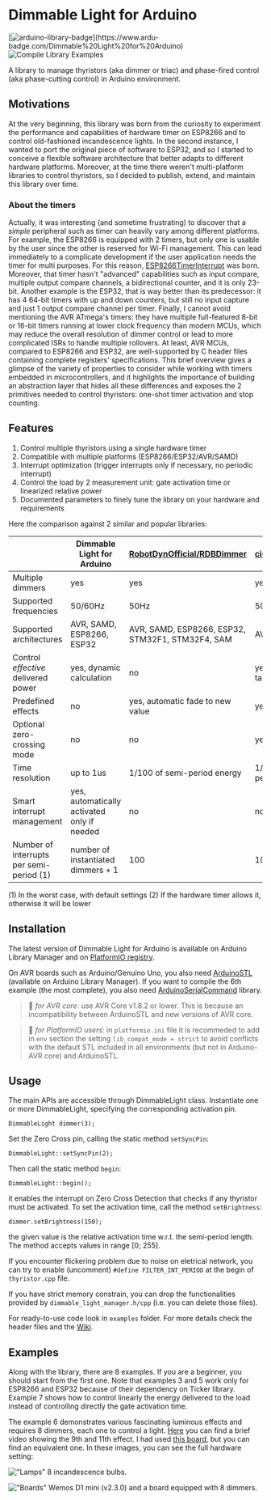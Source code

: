 # Dimmable Light for Arduino

[![arduino-library-badge](https://www.ardu-badge.com/badge/Dimmable%20Light%20for%20Arduino.svg?)](https://www.ardu-badge.com/Dimmable%20Light%20for%20Arduino) ![Compile Library Examples](https://github.com/fabianoriccardi/dimmable-light/actions/workflows/LibraryBuild.yml/badge.svg)

A library to manage thyristors (aka dimmer or triac) and phase-fired control (aka phase-cutting control) in Arduino environment.

## Motivations

At the very beginning, this library was born from the curiosity to experiment the performance and capabilities of hardware timer on ESP8266 and to control old-fashioned incandescence lights.
In the second instance, I wanted to port the original piece of software to ESP32, and so I started to conceive a flexible software architecture that better adapts to different hardware platforms. Moreover, at the time there weren't multi-platform libraries to control thyristors, so I decided to publish, extend, and maintain this library over time.

### About the timers

Actually, it was interesting (and sometime frustrating) to discover that a *simple* peripheral such as timer can heavily vary among different platforms.
For example, the ESP8266 is equipped with 2 timers, but only one is usable by the user since the other is reserved for Wi-Fi management. This can lead immediately to a complicate development if the user application needs the timer for multi purposes. For this reason, [ESP8266TimerInterrupt](https://github.com/khoih-prog/ESP8266TimerInterrupt) was born. Moreover, that timer hasn't "advanced" capabilities such as input compare, multiple output compare channels, a bidirectional counter, and it is only 23-bit. Another example is the ESP32, that is way better than its predecessor: it has 4 64-bit timers with up and down counters, but still no input capture and just 1 output compare channel per timer. Finally, I cannot avoid mentioning the AVR ATmega's timers: they have multiple full-featured 8-bit or 16-bit timers running at lower clock frequency than modern MCUs, which may reduce the overall resolution of dimmer control or lead to more complicated ISRs to handle multiple rollovers. At least, AVR MCUs, compared to ESP8266 and ESP32, are well-supported by C header files containing complete registers' specifications.
This brief overview gives a glimpse of the variety of properties to consider while working with timers embedded in microcontrollers, and it highlights the importance of building an abstraction layer that hides all these differences and exposes the 2 primitives needed to control thyristors: one-shot timer activation and stop counting.

## Features

1. Control multiple thyristors using a single hardware timer
2. Compatible with multiple platforms (ESP8266/ESP32/AVR/SAMD)
3. Interrupt optimization (trigger interrupts only if necessary, no periodic interrupt)
4. Control the load by 2 measurement unit: gate activation time or linearized relative power
5. Documented parameters to finely tune the library on your hardware and requirements

Here the comparison against 2 similar and popular libraries:

|                                    | Dimmable Light for Arduino                            | [RobotDynOfficial/RDBDimmer](https://github.com/RobotDynOfficial/RBDDimmer)                                            | [circuitar/Dimmer](https://github.com/circuitar/Dimmer)                          | [AJMansfield/TriacDimmer](https://github.com/AJMansfield/TriacDimmer) |
|----------------------------------- |--------------------------------------------- |----------------------------------------------------- |---------------------------------- |---------------------------------- |
| Multiple dimmers                   | yes                                          | yes                                                  | yes                               | 2 |
| Supported frequencies                    | 50/60Hz                                 | 50Hz                                            | 50/60Hz                         | 50/60Hz |
| Supported architectures             | AVR, SAMD, ESP8266, ESP32                    | AVR, SAMD, ESP8266, ESP32, STM32F1, STM32F4, SAM  | AVR                               | AVR |
| Control *effective* delivered power  | yes, dynamic calculation                     | no                                                   | yes, static lookup table  | no |
| Predefined effects           | no                                           | yes, automatic fade to new value                    | yes, swipe effect                 | no |
| Optional zero-crossing mode | no                                           | no                                                   | yes                               | no |
| Time resolution                         | up to 1us                                    | 1/100 of semi-period energy                            | 1/100 of semi-period length             | 0.5 us |
| Smart interrupt management         | yes, automatically activated only if needed  | no                                                   | no                                | no |
| Number of interrupts per semi-period (1)         | number of instantiated dimmers + 1  | 100                                                   | 100                                | 3 |

(1) In the worst case, with default settings
(2) If the hardware timer allows it, otherwise it will be lower

## Installation

The latest version of Dimmable Light for Arduino is available on Arduino Library Manager and on [PlatformIO registry](https://registry.platformio.org/libraries/fabianoriccardi/Dimmable%20Light%20for%20Arduino).

On AVR boards such as Arduino/Genuino Uno, you also need [ArduinoSTL](https://github.com/mike-matera/ArduinoSTL) (available on Arduino Library Manager).
If you want to compile the 6th example (the most complete), you also need [ArduinoSerialCommand](https://github.com/kroimon/Arduino-SerialCommand) library.

> 📝 *for AVR core*: use AVR Core v1.8.2 or lower. This is because an incompatibility between ArduinoSTL and new versions of AVR core.

> 📝 *for PlatformIO users*: in `platformio.ini` file it is recommeded to add in `env` section the setting `lib_compat_mode = strict` to avoid conflicts with the default STL included in all environments (but not in Arduino-AVR core) and ArduinoSTL.

## Usage

The main APIs are accessible through DimmableLight class. Instantiate one or more DimmableLight, specifying the corresponding activation pin.

    DimmableLight dimmer(3);

Set the Zero Cross pin, calling the static method `setSyncPin`:

    DimmableLight::setSyncPin(2);

Then call the static method `begin`:

    DimmableLight::begin();

it enables the interrupt on Zero Cross Detection that checks if any thyristor must be activated. To set the activation time, call the method `setBrightness`:

    dimmer.setBrightness(150);

the given value is the relative activation time w.r.t. the semi-period length. The method accepts values in range [0; 255].

If you encounter flickering problem due to noise on eletrical network, you can try to enable (uncomment) `#define FILTER_INT_PERIOD` at the begin of `thyristor.cpp` file.

If you have strict memory constrain, you can drop the functionalities provided by `dimmable_light_manager.h/cpp` (i.e. you can delete those files).

For ready-to-use code look in `examples` folder. For more details check the header files and the [Wiki](https://github.com/fabianoriccardi/dimmable-light/wiki).

## Examples

Along with the library, there are 8 examples. If you are a beginner, you should start from the first one. Note that examples 3 and 5 work only for ESP8266 and ESP32 because of their dependency on Ticker library. Example 7 shows how to control linearly the energy delivered to the load instead of controlling directly the gate activation time.

The example 6 demonstrates various fascinating luminous effects and requires 8 dimmers, each one to control a light. [Here](https://youtu.be/DRJcCIZw_Mw) you can find a brief video showing the 9th and 11th effect. I had used [this board](https://www.ebay.it/itm/124269741187), but you can find an equivalent one.
In these images, you can see the full hardware setting:

!["Lamps"](https://i.ibb.co/zVBRB9k/IMG-4045.jpg "Lamps")
8 incandescence bulbs.

!["Boards"](https://i.ibb.co/YN2Fktn/IMG-4041.jpg "Boards")
Wemos D1 mini (v2.3.0) and a board equipped with 8 dimmers.
